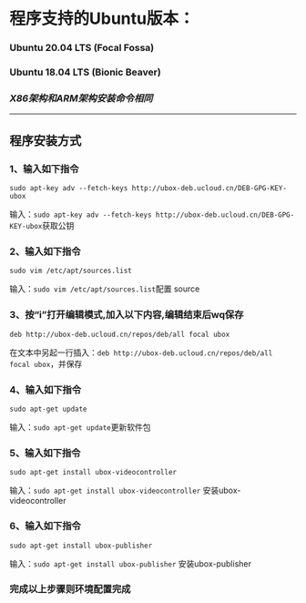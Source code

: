 # 程序支持的Ubuntu版本：
### Ubuntu 20.04 LTS (Focal Fossa) 
### Ubuntu 18.04 LTS (Bionic Beaver)
### *X86架构和ARM架构安装命令相同*
----------
## 程序安装方式

###  **1、输入如下指令**
    sudo apt-key adv --fetch-keys http://ubox-deb.ucloud.cn/DEB-GPG-KEY-ubox
输入：`sudo apt-key adv --fetch-keys http://ubox-deb.ucloud.cn/DEB-GPG-KEY-ubox`获取公钥                   

###  **2、输入如下指令**
    sudo vim /etc/apt/sources.list
输入：`sudo vim /etc/apt/sources.list`配置 source

###  **3、按“i”打开编辑模式,加入以下内容,编辑结束后wq保存**
    deb http://ubox-deb.ucloud.cn/repos/deb/all focal ubox
在文本中另起一行插入：`deb http://ubox-deb.ucloud.cn/repos/deb/all focal ubox`，并保存

###  **4、输入如下指令**
    sudo apt-get update
输入：`sudo apt-get update`更新软件包

###  **5、输入如下指令**
    sudo apt-get install ubox-videocontroller
输入：`sudo apt-get install ubox-videocontroller` 安装ubox-videocontroller

###  **6、输入如下指令**
    sudo apt-get install ubox-publisher
输入：`sudo apt-get install ubox-publisher` 安装ubox-publisher

### **完成以上步骤则环境配置完成**
